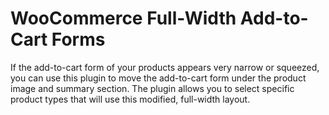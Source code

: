 WooCommerce Full-Width Add-to-Cart Forms
======================

If the add-to-cart form of your products appears very narrow or squeezed, you can use this plugin to move the add-to-cart form under the product image and summary section. The plugin allows you to select specific product types that will use this modified, full-width layout.
